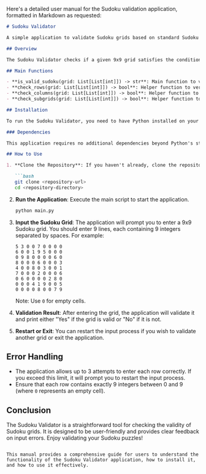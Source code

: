 Here's a detailed user manual for the Sudoku validation application, formatted in Markdown as requested:

```markdown
# Sudoku Validator

A simple application to validate Sudoku grids based on standard Sudoku rules.

## Overview

The Sudoku Validator checks if a given 9x9 grid satisfies the conditions of a valid Sudoku puzzle. Each row, column, and 3x3 subgrid must contain the integers 1 to 9 exactly once.

## Main Functions

- **is_valid_sudoku(grid: List[List[int]]) -> str**: Main function to validate the Sudoku grid.
- **check_rows(grid: List[List[int]]) -> bool**: Helper function to verify that each row contains the integers 1 to 9 exactly once.
- **check_columns(grid: List[List[int]]) -> bool**: Helper function to verify that each column contains the integers 1 to 9 exactly once.
- **check_subgrids(grid: List[List[int]]) -> bool**: Helper function to verify that each 3x3 subgrid contains the integers 1 to 9 exactly once.

## Installation

To run the Sudoku Validator, you need to have Python installed on your machine. You can download Python from [python.org](https://www.python.org/downloads/).

### Dependencies

This application requires no additional dependencies beyond Python's standard library.

## How to Use

1. **Clone the Repository**: If you haven't already, clone the repository containing the application code.

   ```bash
   git clone <repository-url>
   cd <repository-directory>
   ```

2. **Run the Application**: Execute the main script to start the application.

   ```bash
   python main.py
   ```

3. **Input the Sudoku Grid**: The application will prompt you to enter a 9x9 Sudoku grid. You should enter 9 lines, each containing 9 integers separated by spaces. For example:

   ```
   5 3 0 0 7 0 0 0 0
   6 0 0 1 9 5 0 0 0
   0 9 8 0 0 0 0 6 0
   8 0 0 0 6 0 0 0 3
   4 0 0 8 0 3 0 0 1
   7 0 0 0 2 0 0 0 6
   0 6 0 0 0 0 2 8 0
   0 0 0 4 1 9 0 0 5
   0 0 0 0 8 0 0 7 9
   ```

   Note: Use `0` for empty cells.

4. **Validation Result**: After entering the grid, the application will validate it and print either "Yes" if the grid is valid or "No" if it is not.

5. **Restart or Exit**: You can restart the input process if you wish to validate another grid or exit the application.

## Error Handling

- The application allows up to 3 attempts to enter each row correctly. If you exceed this limit, it will prompt you to restart the input process.
- Ensure that each row contains exactly 9 integers between 0 and 9 (where `0` represents an empty cell).

## Conclusion

The Sudoku Validator is a straightforward tool for checking the validity of Sudoku grids. It is designed to be user-friendly and provides clear feedback on input errors. Enjoy validating your Sudoku puzzles!
```

This manual provides a comprehensive guide for users to understand the functionality of the Sudoku Validator application, how to install it, and how to use it effectively.